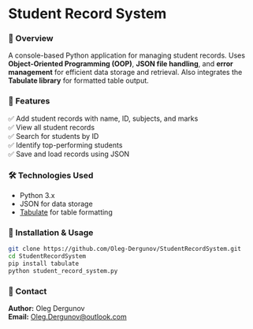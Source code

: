 # Student Record System  

### 📌 Overview  
A console-based Python application for managing student records. Uses **Object-Oriented Programming (OOP)**, **JSON file handling**, and **error management** for efficient data storage and retrieval. Also integrates the **Tabulate library** for formatted table output.

### 🚀 Features  
✅ Add student records with name, ID, subjects, and marks  
✅ View all student records  
✅ Search for students by ID  
✅ Identify top-performing students  
✅ Save and load records using JSON  

### 🛠 Technologies Used  
- Python 3.x  
- JSON for data storage  
- [Tabulate](https://pypi.org/project/tabulate/) for table formatting  

### 🔧 Installation & Usage  
```bash
git clone https://github.com/Oleg-Dergunov/StudentRecordSystem.git  
cd StudentRecordSystem  
pip install tabulate  
python student_record_system.py
```
### 📩 Contact
**Author:** Oleg Dergunov  
**Email:** Oleg.Dergunov@outlook.com